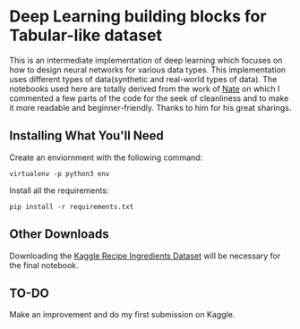 # Deep Learning building blocks for Tabular-like dataset 
This is an intermediate implementation of deep learning which focuses on how to design neural networks for various data types. This implementation uses different types of data(synthetic and real-world types of data).
The notebooks used here are totally derived from the work of [Nate](https://github.com/knathanieltucker/deep-learning-building-blocks/) on which I commented a few parts of the code for the seek of cleanliness and to make it more readable and beginner-friendly. Thanks to him for his great sharings.


## Installing What You'll Need

Create an enviornment with the following command:

`virtualenv -p python3 env`

Install all the requirements:

`pip install -r requirements.txt`


## Other Downloads

Downloading the [Kaggle Recipe Ingredients Dataset](https://www.kaggle.com/kaggle/recipe-ingredients-dataset) will be necessary for the final notebook.

## TO-DO

Make an improvement and do my first submission on Kaggle.
